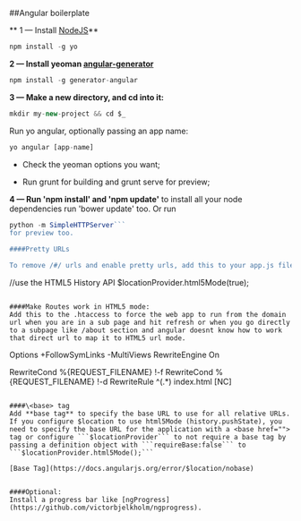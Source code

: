 ##Angular boilerplate
<br>

** 1 — Install [NodeJS](https://nodejs.org/)**

```javascript
npm install -g yo
```

**2 — Install yeoman [angular-generator](https://github.com/yeoman/generator-angular)** 

```javascript
npm install -g generator-angular
```

**3 — Make a new directory, and cd into it:**

```javascript
mkdir my-new-project && cd $_
```

Run yo angular, optionally passing an app name:
```javascript
yo angular [app-name]
```

- Check the yeoman options you want;

- Run grunt for building and grunt serve for preview;


**4 — Run 'npm install' and 'npm update'** to install all your node dependencies
run 'bower update' too. Or run 
```javascript
python -m SimpleHTTPServer```
for preview too.

####Pretty URLs

To remove /#/ urls and enable pretty urls, add this to your app.js file inside the config function:

```
//use the HTML5 History API
$locationProvider.html5Mode(true);
```
        
####Make Routes work in HTML5 mode:
Add this to the .htaccess to force the web app to run from the domain url when you are in a sub page and hit refresh or when you go directly to a subpage like /about section and angular doesnt know how to work that direct url to map it to HTML5 url mode.

```
Options +FollowSymLinks -MultiViews
RewriteEngine On

RewriteCond %{REQUEST_FILENAME} !-f
RewriteCond %{REQUEST_FILENAME} !-d
RewriteRule ^(.*) index.html [NC]
```

####\<base> tag
Add **base tag** to specify the base URL to use for all relative URLs.
If you configure $location to use html5Mode (history.pushState), you need to specify the base URL for the application with a <base href=""> tag or configure ```$locationProvider``` to not require a base tag by passing a definition object with ```requireBase:false``` to ```$locationProvider.html5Mode();```

[Base Tag](https://docs.angularjs.org/error/$location/nobase)


####Optional:
Install a progress bar like [ngProgress](https://github.com/victorbjelkholm/ngprogress).
